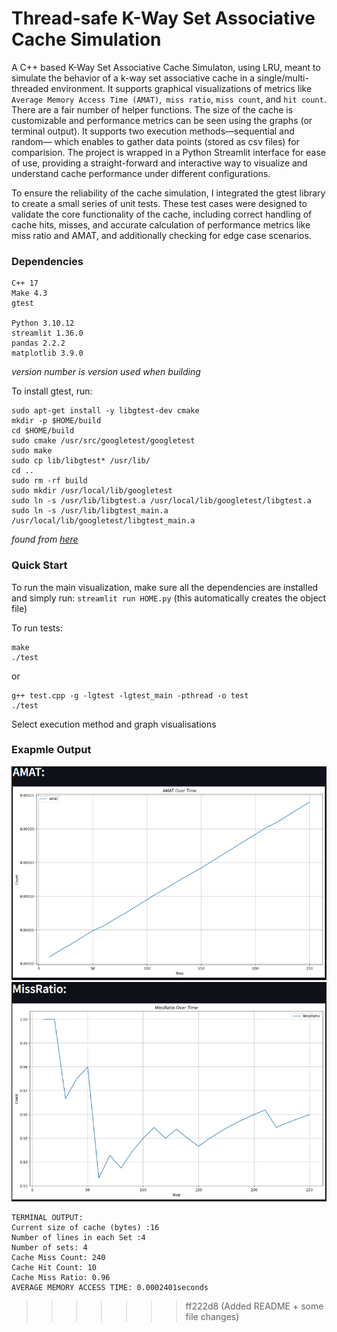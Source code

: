 # Thread-safe K-Way Set Associative Cache Simulation

A C++ based K-Way Set Associative Cache Simulaton, using LRU, meant to simulate the behavior of a k-way set associative cache in a single/multi-threaded environment. It supports graphical visualizations of metrics like `Average Memory Access Time (AMAT)`,` miss ratio`, `miss count`, and `hit count`. There are a fair number of helper functions. The size of the cache is customizable and performance metrics can be seen using the graphs (or terminal output). It supports two execution methods—sequential and random— which enables to gather data points (stored as csv files) for comparision. The project is wrapped in a Python Streamlit interface for ease of use, providing a straight-forward and interactive way to visualize and understand cache performance under different configurations.

To ensure the reliability of the cache simulation, I integrated the gtest library to create a small series of unit tests. These test cases were designed to validate the core functionality of the cache, including correct handling of cache hits, misses, and accurate calculation of performance metrics like miss ratio and AMAT, and additionally checking for edge case scenarios.

### Dependencies
```
C++ 17
Make 4.3
gtest

Python 3.10.12
streamlit 1.36.0
pandas 2.2.2
matplotlib 3.9.0
```
*version number is version used when building*

To install gtest, run:

```console
sudo apt-get install -y libgtest-dev cmake
mkdir -p $HOME/build
cd $HOME/build
sudo cmake /usr/src/googletest/googletest
sudo make
sudo cp lib/libgtest* /usr/lib/
cd ..
sudo rm -rf build
sudo mkdir /usr/local/lib/googletest
sudo ln -s /usr/lib/libgtest.a /usr/local/lib/googletest/libgtest.a
sudo ln -s /usr/lib/libgtest_main.a /usr/local/lib/googletest/libgtest_main.a
```
*found from [here](https://gist.github.com/Cartexius/4c437c084d6e388288201aadf9c8cdd5)*

### Quick Start
To run the main visualization, make sure all the dependencies are installed and simply run:
`streamlit run HOME.py` (this automatically creates the object file)

To run tests:
```
make
./test
```
or 
```
g++ test.cpp -g -lgtest -lgtest_main -pthread -o test
./test
```

Select execution method and graph visualisations

### Exapmle Output
![image](images/amatGraph.png)
![image](images/missRatioGraph.png)

```
TERMINAL OUTPUT:
Current size of cache (bytes) :16
Number of lines in each Set :4
Number of sets: 4
Cache Miss Count: 240
Cache Hit Count: 10
Cache Miss Ratio: 0.96
AVERAGE MEMORY ACCESS TIME: 0.0002401seconds
```
>>>>>>> ff222d8 (Added README + some file changes)
